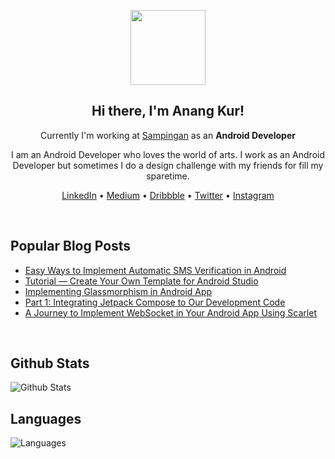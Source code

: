<p align="center">
    <img src="https://media.giphy.com/media/Y4bzv6DYbYzy8jDnoW/giphy.gif" width="120px"/>
</p>

<h2 align="center">Hi there, I'm Anang Kur!</h2>

<p align="center">Currently I'm working at <a href="https://www.sampingan.co.id">Sampingan</a> as an <b>Android Developer</b></p>

<p align="center">I am an Android Developer who loves the world of arts. I work as an Android Developer but sometimes I do a design challenge with my friends for fill my sparetime.</p>

<p align="center">
    <a href="https://www.linkedin.com/in/anangkur">LinkedIn</a> •
    <a href="https://medium.com/@anangk97">Medium</a> •
    <a href="https://dribbble.com/anangkur">Dribbble</a> •
    <a href="https://twitter.com/anang_kur">Twitter</a> •
    <a href="https://instagram.com/anang.kur">Instagram</a>
</p>
<br>

## Popular Blog Posts
* [Easy Ways to Implement Automatic SMS Verification in Android](https://medium.com/gits-apps-insight/easy-ways-to-implement-automatic-sms-verification-in-android-2b5d8040afbd)
* [Tutorial — Create Your Own Template for Android Studio](https://medium.com/me/stats/post/9a9d25c70979?source=main_stats_page)
* [Implementing Glassmorphism in Android App](https://medium.com/sampingan-tech/implementing-glassmorphism-in-android-app-e73a2fd83b80)
* [Part 1: Integrating Jetpack Compose to Our Development Code](https://medium.com/sampingan-tech/part-1-integrating-jetpack-compose-to-our-development-code-9a9d25c70979)
* [A Journey to Implement WebSocket in Your Android App Using Scarlet](https://medium.com/sampingan-tech/a-journey-to-implement-web-socket-in-your-android-app-using-scarlet-4c400516d350)
<br>

## Github Stats
![Github Stats](https://github-readme-stats.vercel.app/api?username=anangkur&count_private=true&show_icons=true&theme=solarized-dark)

## Languages
![Languages](https://github-readme-stats.vercel.app/api/top-langs/?username=anangkur&layout=compact&count_private=true&theme=solarized-dark)
<br>
